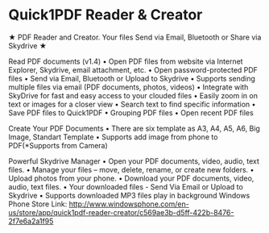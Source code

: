 Quick1PDF Reader & Creator
=========
★ PDF Reader and Creator. Your files Send via Email, Bluetooth or Share via Skydrive ★ 

Read PDF documents (v1.4)
• Open PDF files from website via Internet Explorer, Skydrive, email attachment, etc.
• Open password-protected PDF files
• Send via Email, Bluetooth or Upload to Skydrive
• Supports sending multiple files via email (PDF documents, photos, videos)
• Integrate with SkyDrive for fast and easy access to your clouded files
• Easily zoom in on text or images for a closer view
• Search text to find specific information
• Save PDF files to Quick1PDF 
• Grouping PDF files
• Open recent PDF files

Create Your PDF Documents
• There are six template as A3, A4, A5, A6, Big Image, Standart Template
• Supports add image from phone to PDF(*Supports from Camera)

Powerful Skydrive Manager
• Open your PDF documents, video, audio, text files.
• Manage your files – move, delete, rename, or create new folders.
• Upload photos from your phone.
• Download your PDF documents, video, audio, text files.
• Your downloaded files - Send Via Email or Upload to Skydrive
• Supports downloaded MP3 files play in background
Windows Phone Store Link:
http://www.windowsphone.com/en-us/store/app/quick1pdf-reader-creator/c569ae3b-d5ff-422b-8476-2f7e6a2a1f95
